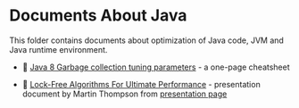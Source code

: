 # Documents About Java
This folder contains documents about optimization of Java code, JVM and Java runtime environment.

* :scroll: [Java 8 Garbage collection tuning parameters](Java%208%20-%20GC%20cheatsheet.pdf) - a one-page cheatsheet

* :scroll: [Lock-Free Algorithms For Ultimate Performance](QConSF2012-MartinThompson-LockfreeAlgorithmsforUltimatePerformance.pdf) - presentation document by Martin Thompson from [presentation page](https://www.infoq.com/presentations/Lock-Free-Algorithms)

